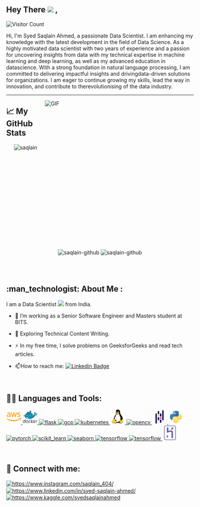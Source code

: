 ## Hey There <img src="https://media.giphy.com/media/hvRJCLFzcasrR4ia7z/giphy.gif" width="25px"> ,
![Visitor Count](https://visitor-badge.glitch.me/badge?page_id=saqlain-github.saqlain-github)

Hi, I'm Syed Saqlain Ahmed, a passionate Data Scientist. I am enhancing my knowledge with the latest development in the field of Data Science. 
As a highly motivated data scientist with two years of experience and a passion for uncovering insights from data with my technical expertise in machine learning and deep learning, as well as my advanced education in datascience. With a strong foundation in natural language processing, I am committed to delivering impactful insights and drivingdata-driven solutions for organizations. I am eager to continue growing my skills, lead the way in innovation, and contribute to therevolutionising of the data industry.

---
<img align="right" alt="GIF" src="https://github.com/abhisheknaiidu/abhisheknaiidu/blob/master/code.gif?raw=true" width="400" height="400" />
<h2 align="left">📈 My GitHub Stats </h2>



<p align="center">
  <img  src="https://github-readme-streak-stats.herokuapp.com/?user=saqlain-github&show_icons=true&theme=gotham" alt="saqlain" width="300" />
  <img  src="https://github-readme-stats.vercel.app/api?username=saqlain-github&show_icons=true&theme=gotham" alt="saqlain-github" width="300"/>
  <img  src="https://github-readme-stats.vercel.app/api/top-langs/?username=saqlain-github&layout=compact&theme=gotham" alt="saqlain-github" width="300" />
 </p>

<br><br>

<h2> :man_technologist: About Me :</h2>
 
I am a Data Scientist <img src="https://media.giphy.com/media/WUlplcMpOCEmTGBtBW/giphy.gif" width="30"> from India.
- :telescope: I’m working as a Senior Software Engineer and Masters student at BITS.

- :seedling: Exploring Technical Content Writing.

- :zap: In my free time, I solve problems on GeeksforGeeks and read tech articles.

- :mailbox:How to reach me: [![Linkedin Badge](https://img.shields.io/badge/-saqlain-blue?style=flat&logo=Linkedin&logoColor=white)](https://www.linkedin.com/in/syed-saqlain-ahmed/)


 
<br>
<h2 align="left"> 👨‍💻 Languages and Tools:</h3>
<p align="left">
  <a href="https://aws.amazon.com" target="_blank" rel="noreferrer"> <img src="https://github.com/devicons/devicon/blob/master/icons/amazonwebservices/amazonwebservices-plain-wordmark.svg" alt="aws" width="40" height="40"/> </a> 
    <a href="https://www.docker.com/" target="_blank" rel="noreferrer"> <img src="https://raw.githubusercontent.com/devicons/devicon/master/icons/docker/docker-original-wordmark.svg" alt="docker" width="40" height="40"/> </a> <a href="https://flask.palletsprojects.com/" target="_blank" rel="noreferrer"> <img src="https://www.vectorlogo.zone/logos/pocoo_flask/pocoo_flask-icon.svg" alt="flask" width="40" height="40"/> </a> <a href="https://cloud.google.com" target="_blank" rel="noreferrer"> <img src="https://www.vectorlogo.zone/logos/google_cloud/google_cloud-icon.svg" alt="gcp" width="40" height="40"/> </a> <a href="https://kubernetes.io" target="_blank" rel="noreferrer"> <img src="https://www.vectorlogo.zone/logos/kubernetes/kubernetes-icon.svg" alt="kubernetes" width="40" height="40"/> </a> <a href="https://www.linux.org/" target="_blank" rel="noreferrer"> <img src="https://raw.githubusercontent.com/devicons/devicon/master/icons/linux/linux-original.svg" alt="linux" width="40" height="40"/> </a> <a href="https://opencv.org/" target="_blank" rel="noreferrer"> <img src="https://www.vectorlogo.zone/logos/opencv/opencv-icon.svg" alt="opencv" width="40" height="40"/> </a> <a href="https://pandas.pydata.org/" target="_blank" rel="noreferrer"> <img src="https://raw.githubusercontent.com/devicons/devicon/2ae2a900d2f041da66e950e4d48052658d850630/icons/pandas/pandas-original.svg" alt="pandas" width="40" height="40"/> </a> <a href="https://www.python.org" target="_blank" rel="noreferrer"> <img src="https://raw.githubusercontent.com/devicons/devicon/master/icons/python/python-original.svg" alt="python" width="40" height="40"/> </a> <a href="https://pytorch.org/" target="_blank" rel="noreferrer"> <img src="https://www.vectorlogo.zone/logos/pytorch/pytorch-icon.svg" alt="pytorch" width="40" height="40"/> </a> <a href="https://scikit-learn.org/" target="_blank" rel="noreferrer"> <img src="https://upload.wikimedia.org/wikipedia/commons/0/05/Scikit_learn_logo_small.svg" alt="scikit_learn" width="40" height="40"/> </a> <a href="https://seaborn.pydata.org/" target="_blank" rel="noreferrer"> <img src="https://seaborn.pydata.org/_images/logo-mark-lightbg.svg" alt="seaborn" width="40" height="40"/> </a> <a href="https://www.tensorflow.org" target="_blank" rel="noreferrer"> <img src="https://www.vectorlogo.zone/logos/tensorflow/tensorflow-icon.svg" alt="tensorflow" width="40" height="40"/> </a>
<a href="https://huggingface.co/" target="_blank" rel="noreferrer"> <img src="https://huggingface.co/front/assets/huggingface_logo-noborder.svg" alt="tensorflow" width="40" height="40"/> </a>
<a href="https://www.heroku.com/" target="_blank" rel="noreferrer"> <img src="https://github.com/devicons/devicon/blob/master/icons/heroku/heroku-original.svg" alt="tensorflow" width="40" height="40"/> </a>
</p>

<br>
<h2 align="left">🚀 Connect with me:</h3>
<p align="left">
<a href="https://www.instagram.com/saqlain_404/" target="blank">
  <img align="center" src="https://raw.githubusercontent.com/rahuldkjain/github-profile-readme-generator/master/src/images/icons/Social/instagram.svg" alt="https://www.instagram.com/saqlain_404/" height="30" width="40" /></a>
<a href="https://linkedin.com/in/https://www.linkedin.com/in/syed-saqlain-ahmed/" target="blank"><img align="center" src="https://raw.githubusercontent.com/rahuldkjain/github-profile-readme-generator/master/src/images/icons/Social/linked-in-alt.svg" alt="https://www.linkedin.com/in/syed-saqlain-ahmed/" height="30" width="40" /></a>
<a href="https://kaggle.com/https://www.kaggle.com/syedsaqlainahmed" target="blank"><img align="center" src="https://raw.githubusercontent.com/rahuldkjain/github-profile-readme-generator/master/src/images/icons/Social/kaggle.svg" alt="https://www.kaggle.com/syedsaqlainahmed" height="30" width="40" /></a>
  
</p>
<br>
